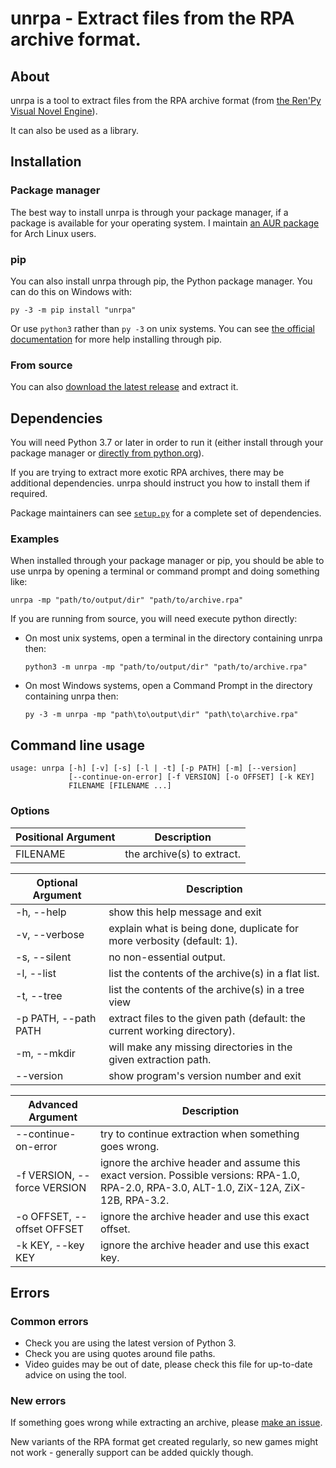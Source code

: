 # unrpa - Extract files from the RPA archive format.

## About

unrpa is a tool to extract files from the RPA archive format (from 
[the Ren'Py Visual Novel Engine](http://www.renpy.org/)).

It can also be used as a library.

## Installation

### Package manager

The best way to install unrpa is through your package manager, if a package is available for your operating system.
I maintain [an AUR package](https://aur.archlinux.org/packages/unrpa/) for Arch Linux users.

### pip

You can also install unrpa through pip, the Python package manager. You can do this on Windows with:

    py -3 -m pip install "unrpa"
    
Or use `python3` rather than `py -3` on unix systems. You can see 
[the official documentation](https://packaging.python.org/tutorials/installing-packages/) for more help installing 
through pip.

### From source

You can also [download the latest release](https://github.com/Lattyware/unrpa/releases/latest)
and extract it.

## Dependencies

You will need Python 3.7 or later in order to run it (either install through
your package manager or
[directly from python.org](https://www.python.org/downloads/)).

If you are trying to extract more exotic RPA archives, there may be additional dependencies. unrpa should instruct 
you how to install them if required.

Package maintainers can see [`setup.py`](https://github.com/Lattyware/unrpa/blob/master/setup.py) for a complete set 
of dependencies.

### Examples

When installed through your package manager or pip, you should be able to use unrpa by opening a terminal or command 
prompt and doing something like:

    unrpa -mp "path/to/output/dir" "path/to/archive.rpa"
    
If you are running from source, you will need execute python directly:

 - On most unix systems, open a terminal in the directory containing unrpa then:
 
       python3 -m unrpa -mp "path/to/output/dir" "path/to/archive.rpa"
     
 - On most Windows systems, open a Command Prompt in the directory containing unrpa then:
 
       py -3 -m unrpa -mp "path\to\output\dir" "path\to\archive.rpa"

## Command line usage

```
usage: unrpa [-h] [-v] [-s] [-l | -t] [-p PATH] [-m] [--version]
             [--continue-on-error] [-f VERSION] [-o OFFSET] [-k KEY]
             FILENAME [FILENAME ...]
```

### Options

| Positional Argument | Description                |
|---------------------|----------------------------|
| FILENAME            | the archive(s) to extract. |

| Optional Argument            | Description                                                               |
|------------------------------|---------------------------------------------------------------------------|
| -h, --help                   | show this help message and exit                                           |
| -v, --verbose                | explain what is being done, duplicate for more verbosity (default: 1).    |
| -s, --silent                 | no non-essential output.                                                  |
| -l, --list                   | list the contents of the archive(s) in a flat list.                       |
| -t, --tree                   | list the contents of the archive(s) in a tree view                        |
| -p PATH, --path PATH         | extract files to the given path (default: the current working directory). |
| -m, --mkdir                  | will make any missing directories in the given extraction path.           |
| --version                    | show program's version number and exit                                    |

| Advanced Argument            | Description                                           |
|------------------------------|-------------------------------------------------------|
| --continue-on-error          | try to continue extraction when something goes wrong. |
| -f VERSION, --force VERSION  | ignore the archive header and assume this exact version. Possible versions: RPA-1.0, RPA-2.0, RPA-3.0, ALT-1.0, ZiX-12A, ZiX-12B, RPA-3.2. |
| -o OFFSET, --offset OFFSET   | ignore the archive header and use this exact offset.  |
| -k KEY, --key KEY            | ignore the archive header and use this exact key.     |  


## Errors

### Common errors

  - Check you are using the latest version of Python 3.
  - Check you are using quotes around file paths.
  - Video guides may be out of date, please check this file for up-to-date advice on using the tool.

### New errors

If something goes wrong while extracting an archive, please 
[make an issue](https://github.com/Lattyware/unrpa/issues/new). 

New variants of the RPA format get created regularly, so new games might not work - generally support can be 
added quickly though.
